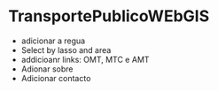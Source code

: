 # TransportePublicoWEbGIS


- adicionar a regua
- Select by lasso and area
- addicioanr links: OMT, MTC e AMT
- Adionar sobre
- Adicionar contacto 
